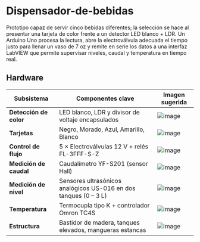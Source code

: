 # Dispensador-de-bebidas
Prototipo capaz de servir cinco bebidas diferentes; la selección se hace al presentar una tarjeta de color frente a un detector LED blanco + LDR. Un Arduino Uno procesa la lectura, abre la electroválvula adecuada el tiempo justo para llenar un vaso de 7 oz y remite en serie los datos a una interfaz LabVIEW que permite supervisar niveles, caudal y temperatura en tiempo real.

## Hardware

| Subsistema             | Componentes clave                                                | Imagen sugerida                              |
| ---------------------- | ---------------------------------------------------------------- | -------------------------------------------- |
| **Detección de color** | LED blanco, LDR y divisor de voltaje encapsulados                | ![image](https://github.com/user-attachments/assets/bbef1be0-bf9e-4d08-b940-5b1988194311)|
| **Tarjetas**           | Negro, Morado, Azul, Amarillo, Blanco                            | ![image](https://github.com/user-attachments/assets/8f66669c-9439-4a26-8561-1daaf1ef9b55)|
| **Control de flujo**   | 5 × Electroválvulas 12 V + relés FL-3FFF-S-Z                     |![image](https://github.com/user-attachments/assets/9f16b3df-d9a1-47f7-a5bf-120f31a06f1e)|
| **Medición de caudal** | Caudalímetro YF-S201 (sensor Hall)                               | ![image](https://github.com/user-attachments/assets/ea19edd3-01a6-4afb-9628-2a447ff55b52)|
| **Medición de nivel**  | Sensores ultrasónicos analógicos US-016 en dos tanques (0 – 3 L) | ![image](https://github.com/user-attachments/assets/b3fc1f85-84a7-4d69-a06a-8b3a81905df9)|
| **Temperatura**        | Termocupla tipo K + controlador Omron TC4S                       | ![image](https://github.com/user-attachments/assets/e924deb3-26c2-4866-83e9-a24b19101165)|
| **Estructura**         | Bastidor de madera, tanques elevados, mangueras estancas         | ![image](https://github.com/user-attachments/assets/c8368047-95f5-4694-bde6-15934d8f5c7e)|



